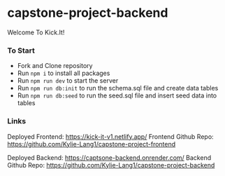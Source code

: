 # capstone-project-backend
Welcome To Kick.It! 

### To Start
- Fork and Clone repository
- Run `npm i` to install all packages
- Run `npm run dev` to start the server
- Run `npm run db:init` to run the schema.sql file and create data tables
- Run `npm run db:seed` to run the seed.sql file and insert seed data into tables

### Links
Deployed Frontend: https://kick-it-v1.netlify.app/
Frontend Github Repo: https://github.com/Kylie-Lang1/capstone-project-frontend

Deployed Backend: https://captsone-backend.onrender.com/
Backend Github Repo: https://github.com/Kylie-Lang1/capstone-project-backend